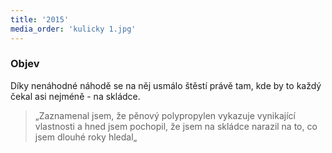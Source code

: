 ```yaml
---
title: '2015'
media_order: 'kulicky 1.jpg'
---
```


### Objev
Díky nenáhodné náhodě se na něj usmálo štěstí právě tam, kde by to každý čekal asi nejméně - na skládce.
> „Zaznamenal jsem, že pěnový polypropylen vykazuje vynikající vlastnosti a hned jsem pochopil, že jsem na skládce narazil na to, co jsem dlouhé roky hledal„